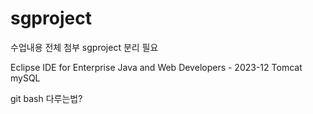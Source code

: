 # sgproject
수업내용 전체 첨부
sgproject 분리 필요

Eclipse IDE for Enterprise Java and Web Developers - 2023-12
Tomcat
mySQL

git bash 다루는법?
